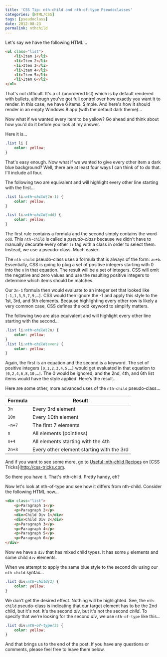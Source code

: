 ```yaml
---
title: 'CSS Tip: nth-child and nth-of-type Pseudoclasses'
categories: [HTML/CSS]
tags: [pseudoclass]
date: 2012-08-23
permalink: nthchild
---
```


Let&#39;s say we have the following HTML…

``` html
<ul class="list">
    <li>Item 1</li>
    <li>Item 2</li>
    <li>Item 3</li>
    <li>Item 4</li>
    <li>Item 5</li>
    <li>Item 6</li>
</ul>
```

That&#39;s not difficult. It&#39;s a `ul` (unordered list) which is by default rendered with bullets, although you&#39;ve got full control over how exactly you want it to render. In this case, we have 6 items. Simple. And here&#39;s how it should render in an empty Windows 8 app (with the default dark theme)…

Now what if we wanted every item to be yellow? Go ahead and think about how you&#39;d do it before you look at my answer.

Here it is…

``` css
.list li {
    color: yellow;
}
```

That&#39;s easy enough. Now what if we wanted to give every other item a dark blue background? Well, there are at least four ways I can think of to do that. I&#39;ll include all four.

The following two are equivalent and will highlight every other line starting with the first…

``` css
.list li:nth-child(2n-1) {
    color: yellow;
}

.list li:nth-child(odd) {
    color: yellow;
}
```

The first rule contains a formula and the second simply contains the word `odd`. This `nth-child` is called a _pseudo-class_ because we didn&#39;t have to manually decorate every other `li` tag with a class in order to select them. Instead, we use a pseudo-class. Much easier.

The `nth-child` pseudo-class uses a formula that is always of the form: `an+b`. Essentially, CSS is going to plug a set of positive integers starting with 0 into the `n` in that equation. The result will be a set of integers. CSS will omit the negative and zero values and use the resulting positive integers to determine which items should be matches.

Our `2n-1` formula then would evaluate to an integer set that looked like `[-1,1,3,5,7,9,…]`. CSS would then ignore the -1 and apply this style to the 1st, 3rd, and 5th elements. Because highlighting every other row is likely a very common case, CSS defines the odd keyword to simplify matters.

The following two are also equivalent and will highlight every other line starting with the second…

``` css
.list li:nth-child(2n) {
    color: yellow;
}
.list li:nth-child(even) {
    color: yellow;
}
```

Again, the first is an equation and the second is a keyword. The set of positive integers `[0,1,2,3,4,5,…]` would get evaluated in that equation to `[0,2,4,6,8,10,…]`. The 0 would be ignored, and the 2nd, 4th, and 6th list items would have the style applied. Here&#39;s the result…

Here are some other, more advanced uses of the `nth-child` pseudo-class…

Formula | Result
---     | ---
`3n`    | Every 3rd element
`10n`   | Every 10th element
`-n+7`  | The first 7 elements
`n`     | All elements (pointless)
`n+4`   | All elements starting with the 4th
`2n+3`  | Every other element starting with the 3rd

And if you want to see some more, go to [Useful :nth-child Recipes](https://www.google.com/url?q=https://css-tricks.com/useful-nth-child-recipies/&sa=U&ved=0ahUKEwiuqZPB_vLQAhVQwGMKHTf_AM0QFggFMAA&client=internal-uds-cse&usg=AFQjCNEV-cas1Btuoh8_rbK1SS7UOupbYA) on [CSS Tricks](http://css-tricks.com.

So there you have it. That&#39;s nth-child. Pretty handy, eh?

Now let&#39;s look at nth-of-type and see how it differs from nth-child. Consider the following HTML now…

``` html
<div class="list">
    <p>Paragraph 1</p>
    <p>Paragraph 2</p>
    <div>Child Div 1</div>
    <div>Child Div 2</div>
    <p>Paragraph 3</p>
    <p>Paragraph 4</p>
    <p>Paragraph 5</p>
    <p>Paragraph 6</p>
</div>
```

Now we have a `div` that has mixed child types. It has some `p` elements and some child `div` elements.

When we attempt to apply the same blue style to the second div using our `nth-child` syntax…

``` css
.list div:nth-child(2) {
    color: yellow;
}
```

We don&#39;t get the desired effect. Nothing will be highlighted. See, the `nth-child` pseudo-class is indicating that our target element has to be the 2nd child, but it&#39;s not. It&#39;s the second _div_, but it&#39;s not the second _child_. To specify that we&#39;re looking for the second _div_, we use `nth-of-type` like this…

``` css
.list div:nth-of-type(2) {
    color: yellow;
}
```

And that brings us to the end of the post. If you have any questions or comments, please feel free to leave them below.